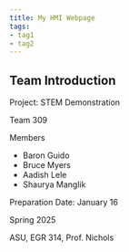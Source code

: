 ```yaml
---
title: My HMI Webpage
tags:
- tag1
- tag2
---
```


## Team Introduction

Project: STEM Demonstration

Team 309

Members

- Baron Guido
- Bruce Myers
- Aadish Lele
- Shaurya Manglik

Preparation Date: January 16

Spring 2025

ASU, EGR 314, Prof. Nichols
